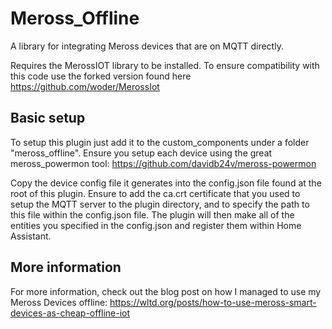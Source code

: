 # Meross_Offline
A library for integrating Meross devices that are on MQTT directly.

Requires the MerossIOT library to be installed. To ensure compatibility with this code use the forked version found here https://github.com/woder/MerossIot


## Basic setup
To setup this plugin just add it to the custom_components under a folder "meross_offline". Ensure you setup each device using the great meross_powermon tool: https://github.com/davidb24v/meross-powermon

Copy the device config file it generates into the config.json file found at the root of this plugin. Ensure to add the ca.crt certificate that you used to setup the MQTT server to the plugin directory, and to specify
the path to this file within the config.json file. The plugin will then make all of the entities you specified in the config.json and register them within Home Assistant. 

## More information
For more information, check out the blog post on how I managed to use my Meross Devices offline: https://wltd.org/posts/how-to-use-meross-smart-devices-as-cheap-offline-iot
